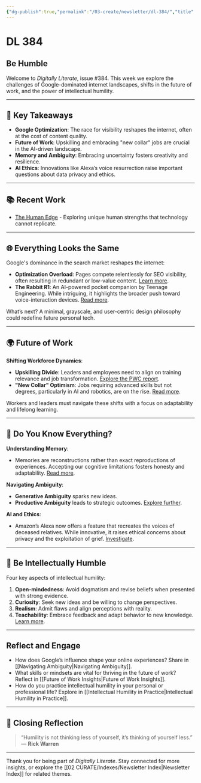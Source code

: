 ```yaml
---
{"dg-publish":true,"permalink":"/03-create/newsletter/dl-384/","title":"Be Humble","tags":["google-optimization","future-of-work","ambiguity","intellectual-humility","ai-ethics"]}
---
```



# DL 384

## Be Humble

Welcome to _Digitally Literate_, issue #384. This week we explore the challenges of Google-dominated internet landscapes, shifts in the future of work, and the power of intellectual humility.

---

## 🔖 Key Takeaways
- **Google Optimization**: The race for visibility reshapes the internet, often at the cost of content quality.
- **Future of Work**: Upskilling and embracing "new collar" jobs are crucial in the AI-driven landscape.
- **Memory and Ambiguity**: Embracing uncertainty fosters creativity and resilience.
- **AI Ethics**: Innovations like Alexa’s voice resurrection raise important questions about data privacy and ethics.

---

## 📚 Recent Work
- [The Human Edge](https://wiobyrne.com/the-human-edge/) - Exploring unique human strengths that technology cannot replicate.

---

## 🌐 Everything Looks the Same

Google's dominance in the search market reshapes the internet:
- **Optimization Overload**: Pages compete relentlessly for SEO visibility, often resulting in redundant or low-value content. [Learn more](https://www.theverge.com/c/23998379/google-search-seo-algorithm-webpage-optimization).
- **The Rabbit R1**: An AI-powered pocket companion by Teenage Engineering. While intriguing, it highlights the broader push toward voice-interaction devices. [Read more](https://miro.medium.com/v2/resize:fit:720/format:webp/1*1o8j9KXLp2UoYIJvhYyYgQ.png).

What’s next? A minimal, grayscale, and user-centric design philosophy could redefine future personal tech.

---

## 🌍 Future of Work

**Shifting Workforce Dynamics**:
- **Upskilling Divide**: Leaders and employees need to align on training relevance and job transformation. [Explore the PWC report](https://strategybusiness.pwc.com/uniting-a-divided-workforce/p/1).
- **"New Collar" Optimism**: Jobs requiring advanced skills but not degrees, particularly in AI and robotics, are on the rise. [Read more](https://www.nytimes.com/2023-12-29/business/jobs-skill-new-collar.html).

Workers and leaders must navigate these shifts with a focus on adaptability and lifelong learning.

---

## 🧠 Do You Know Everything?

**Understanding Memory**:
- Memories are reconstructions rather than exact reproductions of experiences. Accepting our cognitive limitations fosters honesty and adaptability. [Read more](https://bigthink.com/perception-box/memory/).

**Navigating Ambiguity**:
- **Generative Ambiguity** sparks new ideas.
- **Productive Ambiguity** leads to strategic outcomes. [Explore further](https://blog.weareopen.coop/on-the-strategic-uses-of-ambiguity-c403bff44029).

**AI and Ethics**:
- Amazon’s Alexa now offers a feature that recreates the voices of deceased relatives. While innovative, it raises ethical concerns about privacy and the exploitation of grief. [Investigate](https://thebaffler.com/outbursts/memento-mori-kneese).

---

## 📝 Be Intellectually Humble

Four key aspects of intellectual humility:
1. **Open-mindedness**: Avoid dogmatism and revise beliefs when presented with strong evidence.
2. **Curiosity**: Seek new ideas and be willing to change perspectives.
3. **Realism**: Admit flaws and align perceptions with reality.
4. **Teachability**: Embrace feedback and adapt behavior to new knowledge. [Learn more](https://theconversation.com/the-curious-joy-of-being-wrong-intellectual-humility-means-being-open-to-new-information-and-willing-to-change-your-mind-216126).

---

## Reflect and Engage
- How does Google’s influence shape your online experiences? Share in [[Navigating Ambiguity\|Navigating Ambiguity]].
- What skills or mindsets are vital for thriving in the future of work? Reflect in [[Future of Work Insights\|Future of Work Insights]].
- How do you practice intellectual humility in your personal or professional life? Explore in [[Intellectual Humility in Practice\|Intellectual Humility in Practice]].

---

## 🌟 Closing Reflection

> “Humility is not thinking less of yourself, it’s thinking of yourself less.” — **Rick Warren**

---

Thank you for being part of _Digitally Literate_. Stay connected for more insights, or explore the [[02 CURATE/Indexes/Newsletter Index\|Newsletter Index]] for related themes.
